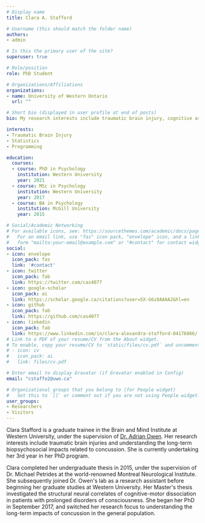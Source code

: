 ```yaml
---
# Display name
title: Clara A. Stafford

# Username (this should match the folder name)
authors:
- admin

# Is this the primary user of the site?
superuser: true

# Role/position
role: PhD Student

# Organizations/Affiliations
organizations:
- name: University of Western Ontario
  url: ""

# Short bio (displayed in user profile at end of posts)
bio: My research interests include traumatic brain injury, cognitive assessments and statistical programming in R.

interests:
- Traumatic Brain Injury
- Statistics
- Programming

education:
  courses:
  - course: PhD in Psychology
    institution: Western University
    year: 2021
  - course: MSc in Psychology
    institution: Western University
    year: 2017
  - course: BA in Psychology
    institution: McGill University
    year: 2015

# Social/Academic Networking
# For available icons, see: https://sourcethemes.com/academic/docs/page-builder/#icons
#   For an email link, use "fas" icon pack, "envelope" icon, and a link in the
#   form "mailto:your-email@example.com" or "#contact" for contact widget.
social:
- icon: envelope
  icon_pack: fas
  link: '#contact'
- icon: twitter
  icon_pack: fab
  link: https://twitter.com/cas4077
- icon: google-scholar
  icon_pack: ai
  link: https://scholar.google.ca/citations?user=5X-G6z8AAAAJ&hl=en
- icon: github
  icon_pack: fab
  link: https://github.com/cas4077
- icon: linkedin
  icon_pack: fab
  link: https://www.linkedin.com/in/clara-alexandra-stafford-04176866/
# Link to a PDF of your resume/CV from the About widget.
# To enable, copy your resume/CV to `static/files/cv.pdf` and uncomment the lines below.
# - icon: cv
#   icon_pack: ai
#   link: files/cv.pdf

# Enter email to display Gravatar (if Gravatar enabled in Config)
email: "cstaffo2@uwo.ca"

# Organizational groups that you belong to (for People widget)
#   Set this to `[]` or comment out if you are not using People widget.
user_groups:
- Researchers
- Visitors
---
```


Clara  Stafford is a graduate trainee in the Brain and Mind Institute at Western University, under the supervision of [Dr. Adrian Owen](https://owenlab.uwo.ca/). Her research interests include traumatic brain injuries and understanding the long-term biopsychosocial impacts related to concussion. She is currently undertaking her 3rd year in her PhD program.

Clara completed her undergraduate thesis in 2015, under the supervision of Dr. Michael Petrides at the world-renowned Montreal Neurological Institute. She subsequently joined Dr. Owen's lab as a research assistant before beginning her graduate studies at Western University. Her Master's thesis investigated the structural neural correlates of cognitive-motor dissociation in patients with prolonged disorders of consciousness. She began her PhD in September 2017, and switched her research focus to understanding the long-term impacts of concussion in the general population.
